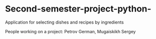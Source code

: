 # Second-semester-project-python-
Application for selecting dishes and recipes by ingredients 

People working on a project: Petrov German, Mugaiskikh Sergey 
